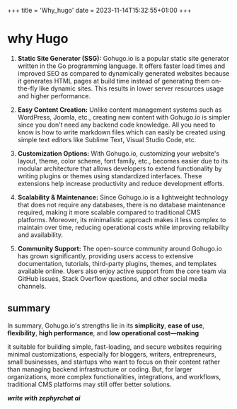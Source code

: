 +++
title = 'Why_hugo'
date = 2023-11-14T15:32:55+01:00
+++

# why Hugo 

1. **Static Site Generator (SSG):** Gohugo.io is a popular static site generator written in the Go programming language. It offers faster load times and improved SEO as compared to dynamically generated websites because it generates HTML pages at build time instead of generating them on-the-fly like dynamic sites. This results in lower server resources usage and higher performance.

2. **Easy Content Creation:** Unlike content management systems such as WordPress, Joomla, etc., creating new content with Gohugo.io is simpler since you don’t need any backend code knowledge. All you need to know is how to write markdown files which can easily be created using simple text editors like Sublime Text, Visual Studio Code, etc.

3. **Customization Options:** With Gohugo.io, customizing your website's layout, theme, color scheme, font family, etc., becomes easier due to its modular architecture that allows developers to extend functionality by writing plugins or themes using standardized interfaces. These extensions help increase productivity and reduce development efforts.

4. **Scalability & Maintenance:** Since Gohugo.io is a lightweight technology that does not require any databases, there is no database maintenance required, making it more scalable compared to traditional CMS platforms. Moreover, its minimalistic approach makes it less complex to maintain over time, reducing operational costs while improving reliability and availability.

5. **Community Support:** The open-source community around Gohugo.io has grown significantly, providing users access to extensive documentation, tutorials, third-party plugins, themes, and templates available online. Users also enjoy active support from the core team via GitHub issues, Stack Overflow questions, and other social media channels.

## summary 
In summary, Gohugo.io's strengths lie in its **simplicity**, **ease of use**, **flexibility**, **high performance**, and **low operational cost—making** 

it suitable for building simple, fast-loading, and secure websites requiring minimal customizations, especially for bloggers, writers, entrepreneurs, small businesses, and startups who want to focus on their content rather than managing backend infrastructure or coding. 
But, for larger organizations, more complex functionalities, integrations, and workflows, traditional CMS platforms may still offer better solutions.


***write with zephyrchat ai***
